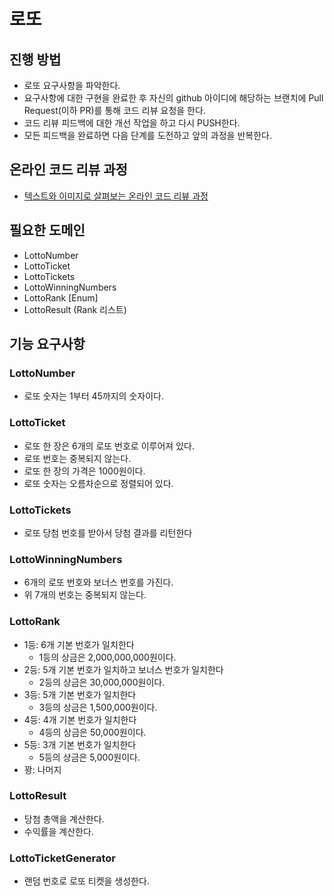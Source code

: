 # 로또
## 진행 방법
* 로또 요구사항을 파악한다.
* 요구사항에 대한 구현을 완료한 후 자신의 github 아이디에 해당하는 브랜치에 Pull Request(이하 PR)를 통해 코드 리뷰 요청을 한다.
* 코드 리뷰 피드백에 대한 개선 작업을 하고 다시 PUSH한다.
* 모든 피드백을 완료하면 다음 단계를 도전하고 앞의 과정을 반복한다.

## 온라인 코드 리뷰 과정
* [텍스트와 이미지로 살펴보는 온라인 코드 리뷰 과정](https://github.com/next-step/nextstep-docs/tree/master/codereview)

## 필요한 도메인
- LottoNumber
- LottoTicket
- LottoTickets
- LottoWinningNumbers
- LottoRank [Enum]
- LottoResult (Rank 리스트)

## 기능 요구사항

### LottoNumber
- 로또 숫자는 1부터 45까지의 숫자이다.

### LottoTicket
- 로또 한 장은 6개의 로또 번호로 이루어져 있다.
- 로또 번호는 중복되지 않는다.
- 로또 한 장의 가격은 1000원이다.
- 로또 숫자는 오름차순으로 정렬되어 있다.

### LottoTickets
- 로또 당첨 번호를 받아서 당첨 결과를 리턴한다

### LottoWinningNumbers
- 6개의 로또 번호와 보너스 번호를 가진다.
- 위 7개의 번호는 중복되지 않는다.

### LottoRank
- 1등: 6개 기본 번호가 일치한다 
  - 1등의 상금은 2,000,000,000원이다.
- 2등: 5개 기본 번호가 일치하고 보너스 번호가 일치한다
  - 2등의 상금은 30,000,000원이다.
- 3등: 5개 기본 번호가 일치한다
  - 3등의 상금은 1,500,000원이다.
- 4등: 4개 기본 번호가 일치한다
  - 4등의 상금은 50,000원이다.
- 5등: 3개 기본 번호가 일치한다
  - 5등의 상금은 5,000원이다.
- 꽝: 나머지

### LottoResult
- 당첨 총액을 계산한다.
- 수익률을 계산한다.

### LottoTicketGenerator
- 랜덤 번호로 로또 티켓을 생성한다.


